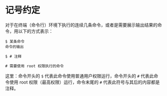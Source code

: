 # 记号约定

对于在终端（命令行）环境下执行的连续几条命令，或者是需要展示输出结果的命令，用以下的方式表示：

```shell
$ 某条命令
命令的输出

$ # 注释

# 需要使用 root 权限执行的命令
```

这里：命令开头的 `$` 代表此命令使用普通用户权限运行，命令开头的 `#` 代表此命令使用 root 权限（最高权限）运行，命令末尾的 `#` 代表此符号与其后的内容都是注释。